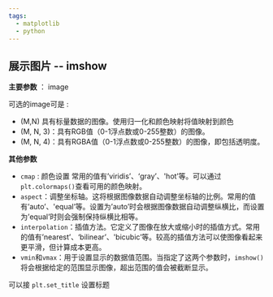 ```yaml
---
tags:
  - matplotlib
  - python
---
```

## 展示图片 -- imshow

**主要参数** ： image 

可选的image可是  : 

- (M,N) 具有标量数据的图像。使用归一化和颜色映射将值映射到颜色
- (M, N, 3)：具有RGB值（0-1浮点数或0-255整数）的图像。
- (M, N, 4)：具有RGBA值（0-1浮点数或0-255整数）的图像，即包括透明度。

**其他参数**

- `cmap` : 颜色设置 常用的值有’viridis’、‘gray’、'hot’等。可以通过`plt.colormaps()`查看可用的颜色映射。
- `aspect`：调整坐标轴。这将根据图像数据自动调整坐标轴的比例。常用的值有’auto’、'equal’等。设置为’auto’时会根据图像数据自动调整纵横比，而设置为’equal’时则会强制保持纵横比相等。
- `interpolation`：插值方法。它定义了图像在放大或缩小时的插值方式。常用的值有’nearest’、‘bilinear’、'bicubic’等。较高的插值方法可以使图像看起来更平滑，但计算成本更高。
- `vmin`和`vmax`：用于设置显示的数据值范围。当指定了这两个参数时，`imshow()`将会根据给定的范围显示图像，超出范围的值会被截断显示。

可以接 `plt.set_title` 设置标题

